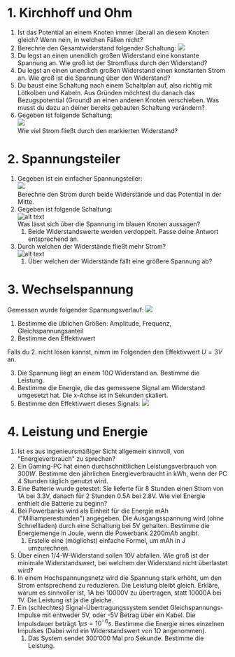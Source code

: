 
# 1. Kirchhoff und Ohm

1. Ist das Potential an einem Knoten immer überall an diesem Knoten gleich?
Wenn nein, in welchen Fällen nicht?
2. Berechne den Gesamtwiderstand folgender Schaltung:
![](../assets/images/2025-07-09-15-08-50.png)
3. Du legst an einen unendlich großen Widerstand eine konstante Spannung an.
Wie groß ist der Stromfluss durch den Widerstand?
1. Du legst an einen unendlich großen Widerstand einen konstanten
Strom an.
Wie groß ist die Spannung über den Widerstand?
1. Du baust eine Schaltung nach einem Schaltplan auf, also richtig mit Lötkolben und Kabeln.
Aus Gründen möchtest du danach das Bezugspotential (Ground) an einen anderen Knoten verschieben.
Was musst du dazu an deiner bereits gebauten Schaltung verändern?
1. Gegeben ist folgende Schaltung:\
![](../assets/images/2025-07-06-16-23-45.png)\
Wie viel Strom fließt durch den markierten Widerstand?

# 2. Spannungsteiler

1. Gegeben ist ein einfacher Spannungsteiler:\
![](../assets/images/2025-07-06-16-10-16.png)\
Berechne den Strom durch beide Widerstände und das Potential in der Mitte.
2. Gegeben ist folgende Schaltung:\
![alt text](../assets/images/image.png)\
Was lässt sich über die Spannung im blauen Knoten aussagen?
   1. Beide Widerstandswerte werden verdoppelt. Passe deine Antwort entsprechend an.
3. Durch welchen der Widerstände fließt mehr Strom?\
![alt text](../assets/images/image-1.png)
    1. Über welchen der Widerstände fällt eine größere Spannung ab?

# 3. Wechselspannung
Gemessen wurde folgender Spannungsverlauf:
![](../assets/images/2025-07-09-08-31-56.png)

1. Bestimme die üblichen Größen: Amplitude, Frequenz, Gleichspannungsanteil
2. Bestimme den Effektivwert

Falls du 2. nicht lösen kannst, nimm im Folgenden den Effektivwert $U = 3V$ an.

3. Die Spannung liegt an einem $10 \Omega$ Widerstand an. Bestimme die Leistung.
4. Bestimme die Energie, die das gemessene Signal am Widerstand umgesetzt hat. Die x-Achse ist in Sekunden skaliert.
5. Bestimme den Effektivwert dieses Signals:
![](../assets/images/2025-07-09-08-55-42.png)

# 4. Leistung und Energie
1. Ist es aus ingenieursmäßiger Sicht allgemein sinnvoll, von "Energieverbrauch" zu sprechen?
2. Ein Gaming-PC hat einen durchschnittlichen Leistungsverbrauch von $300W$. Bestimme den jährlichen Energieverbraucht in kWh, wenn der PC 4 Stunden täglich genutzt wird.
3. Eine Batterie wurde getestet: Sie lieferte für 8 Stunden einen Strom von 1A bei 3.3V, danach für 2 Stunden 0.5A bei 2.8V. Wie viel Energie enthielt die Batterie zu beginn?
4. Bei Powerbanks wird als Einheit für die Energie mAh ("Milliamperestunden") angegeben. Die Ausgangsspannung wird (ohne Schnellladen) durch eine Schaltung bei 5V gehalten. Bestimme die Energiemenge in Joule, wenn die Powerbank $2200mAh$ angibt.
    1. Erstelle eine (möglichst) einfache Formel, um mAh in J umzurechnen.
5. Über einen 1/4-W-Widerstand sollen 10V abfallen. Wie groß ist der minimale Widerstandswert, bei welchem der Widerstand nicht überlastet wird?
6. In einem Hochspannungsnetz wird die Spannung stark erhöht, um den Strom entsprechend zu reduzieren. Die Leistung bleibt gleich. Erkläre, warum es sinnvoller ist, 1A bei 10000V zu übertragen, statt 10000A bei 1V. Die Leistung ist ja die gleiche.
7. Ein (schlechtes) Signal-Übertragungssystem sendet Gleichspannungs-Impulse mit entweder 5V, oder -5V Betrag über ein Kabel. Die Impulsdauer beträgt $1 \mu s = 10^{-6}s$. Bestimme die Energie eines einzelnen Impulses (Dabei wird ein Widerstandswert von $1 \Omega$ angenommen).
   1. Das System sendet 300'000 Mal pro Sekunde. Bestimme die Leistung.


